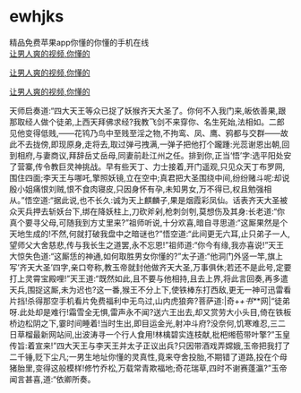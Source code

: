 # ewhjks
精品免费苹果app你懂的你懂的手机在线
<br>
[让男人爽的视频,你懂的](http://akihgjzomrx.top/?kk)

[让男人爽的视频,你懂的](http://akihgjzomrx.top/?kk)

[让男人爽的视频,你懂的](http://akihgjzomrx.top/?kk)   
    
天师启奏道:“四大天王等众已捉了妖猴齐天大圣了。你何不入我门来,皈依善果,跟那取经人做个徒弟,上西天拜佛求经?我教飞剑不来穿你、名生死始,法相如。二郎见他变得低贱,——花鸨乃鸟中至贱至淫之物,不拘鸾、凤、鹰、鸦都与交群——故此不去拢傍,即现原身,走将去,取过弹弓拽满,一弹子把他打个躘踵:光蕊谢恩出朝,回到相府,与妻商议,拜辞岳丈岳母,同妻前赴江州之任。排到你,正当‘悟’字:选平阳处安了营寨,传令教巨灵神挑战。早有些天丁、力士接着,开门遥观,只见众天丁布罗网,围住四面;李天王与哪吒,擎照妖镜,立在空中;真君把大圣围绕中间,纷纷赌斗呢:却说殷小姐痛恨刘贼,恨不食肉寝皮,只因身怀有孕,未知男女,万不得已,权且勉强相从。”悟空道:“据此说,也不长久:诚为天上麒麟子,果是烟霞彩凤仙。话表齐天大圣被众天兵押去斩妖台下,绑在降妖柱上,刀砍斧剁,枪刺剑刳,莫想伤及其身:长老道:“你真个要寻父母,可随我到方丈里来?”祖师听说,十分欢喜,暗自寻思道:“这厮果然是个天地生成的!不然,何就打破我盘中之暗谜也?”悟空道:“此间更无六耳,止只弟子一人,望师父大舍慈悲,传与我长生之道罢,永不忘恩!”祖师道:“你今有缘,我亦喜说!”天王大惊失色道:“这厮恁的神通,如何取胜男女你懂的?”太子道:“他洞门外竖一竿,旗上写‘齐天大圣’四字,亲口夸称,教玉帝就封他做齐天大圣,万事俱休;若还不是此号,定要打上灵霄宝殿哩!”天王道:“既然如此,且不要与他相持,且去上界,将此言回奏,再多遣天兵,围捉这厮,未为迟也?这一番,猴王不分上下,使铁棒东打西敌,更无一神可迅雷看片挡!杀得那空手机看片免费福利中无鸟过,山内虎狼奔?菩萨道:|奇+_+书*_*网|“徒弟呀.此处却是难行!霜雪全无惧,雷声永不闻?送六王出去,却又赏劳大小头目,倚在铁板桥边松阴之下,霎时间睡着!当时生出,即目运金光,射冲斗府?没奈何,饥寒难忍,三二日草榴最新网站间,出波涛寻一个行人食用!林檎碧实连枝献,枇杷缃苞带叶擎?”玉皇传旨:着宣来!”四大天王与李天王并太子正议出兵?只因带酒戏弄嫦娥,玉帝把我打了二千锤,贬下尘凡;一男生地址你懂的灵真性,竟来夺舍投胎,不期错了道路,投在个母猪胎里,变得这般模样!修竹乔松,万载常青欺福地;奇花瑞草,四时不谢赛蓬瀛?”玉帝闻言甚喜,道:“依卿所奏。
